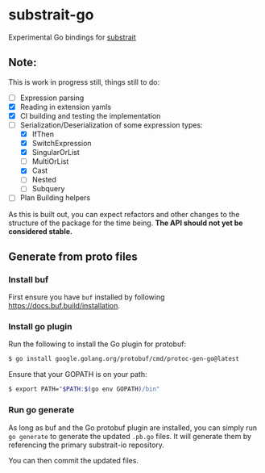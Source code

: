 # substrait-go

Experimental Go bindings for [substrait](https://substrait.io)

## Note:

This is work in progress still, things still to do:

- [ ] Expression parsing
- [x] Reading in extension yamls
- [x] CI building and testing the implementation
- [ ] Serialization/Deserialization of some expression types:
  - [x] IfThen
  - [x] SwitchExpression
  - [x] SingularOrList
  - [ ] MultiOrList
  - [x] Cast
  - [ ] Nested
  - [ ] Subquery
- [ ] Plan Building helpers

As this is built out, you can expect refactors and other changes to the
structure of the package for the time being. **The API should not yet be
considered stable.**

## Generate from proto files

### Install buf

First ensure you have `buf` installed by following https://docs.buf.build/installation.

### Install go plugin

Run the following to install the Go plugin for protobuf:

```bash
$ go install google.golang.org/protobuf/cmd/protoc-gen-go@latest
```

Ensure that your GOPATH is on your path:

```bash
$ export PATH="$PATH:$(go env GOPATH)/bin"
```

### Run go generate

As long as buf and the Go protobuf plugin are installed, you can 
simply run `go generate` to generate the updated `.pb.go` files. It
will generate them by referencing the primary substrait-io repository.

You can then commit the updated files.